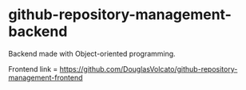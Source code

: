 # github-repository-management-backend

Backend made with Object-oriented programming.

Frontend link = https://github.com/DouglasVolcato/github-repository-management-frontend
